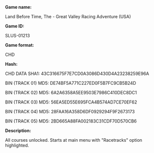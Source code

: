**Game name:**

Land Before Time, The - Great Valley Racing Adventure (USA)

**Game ID:**

SLUS-01213

**Game format:**

CHD

**Hash:**

CHD DATA SHA1: 43C316675F7E7CD0A3086D430D4A23238259E96A

BIN (TRACK 01) MD5: DE74BF5A771C227ED0F5B7FC9CB5B24D

BIN (TRACK 02) MD5: 6A2A6358A5EE9503E7986C410DEC8DC1

BIN (TRACK 03) MD5: 56EA5ED55E695FCA4B574AD7CE70EF62

BIN (TRACK 04) MD5: 28FAA16A358D6DF0929294F9F2673173

BIN (TRACK 05) MD5: 2BD665A88FA002183C31CDF70D570CB6

**Description:**

All courses unlocked. Starts at main menu with "Racetracks" option highlighted.